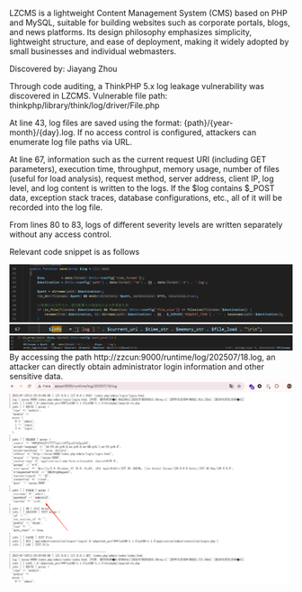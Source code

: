 LZCMS is a lightweight Content Management System (CMS) based on PHP and MySQL, suitable for building websites such as corporate portals, blogs, and news platforms. Its design philosophy emphasizes simplicity, lightweight structure, and ease of deployment, making it widely adopted by small businesses and individual webmasters.

Discovered by: Jiayang Zhou 

Through code auditing, a ThinkPHP 5.x log leakage vulnerability was discovered in LZCMS.
Vulnerable file path: thinkphp/library/think/log/driver/File.php

At line 43, log files are saved using the format: {path}/{year-month}/{day}.log. If no access control is configured, attackers can enumerate log file paths via URL.

At line 67, information such as the current request URI (including GET parameters), execution time, throughput, memory usage, number of files (useful for load analysis), request method, server address, client IP, log level, and log content is written to the logs.
If the $log contains $_POST data, exception stack traces, database configurations, etc., all of it will be recorded into the log file.

From lines 80 to 83, logs of different severity levels are written separately without any access control.

Relevant code snippet is as follows

![1.png](https://raw.githubusercontent.com/kklzzcun/CMS/main/assets/1.png)
![2.png](https://raw.githubusercontent.com/kklzzcun/CMS/main/assets/2.png)
![3.png](https://raw.githubusercontent.com/kklzzcun/CMS/main/assets/3.png)
By accessing the path http://zzcun:9000/runtime/log/202507/18.log, an attacker can directly obtain administrator login information and other sensitive data.
![4.png](https://raw.githubusercontent.com/kklzzcun/CMS/main/assets/4.png)
